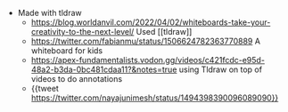 - Made with tldraw
  - https://blog.worldanvil.com/2022/04/02/whiteboards-take-your-creativity-to-the-next-level/ Used [[tldraw]]
  - https://twitter.com/fabianmu/status/1506624782363770889 A whiteboard for kids
  - https://apex-fundamentalists.vodon.gg/videos/c421fcdc-e95d-48a2-b3da-0bc481cdaa11?&notes=true using Tldraw on top of videos to do annotations
  - {{tweet https://twitter.com/nayajunimesh/status/1494398390096089090}}
